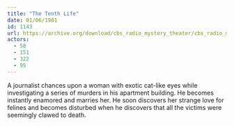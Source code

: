 ```yaml
---
title: "The Tenth Life"
date: 01/06/1981
id: 1143
url: https://archive.org/download/cbs_radio_mystery_theater/cbs_radio_mystery_theater-1101-1150.zip/cbs_radio_mystery_theater-1101-1150%2Fcbsrmt_1143_the_tenth_life.mp3
actors:
  - 58
  - 151
  - 322
  - 95
---
```

A journalist chances upon a woman with exotic cat-like eyes while investigating a series of murders in his apartment building. He becomes instantly enamored and marries her. He soon discovers her strange love for felines and becomes disturbed when he discovers that all the victims were seemingly clawed to death.